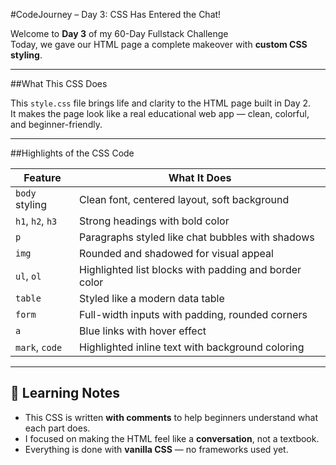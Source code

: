 #CodeJourney – Day 3: CSS Has Entered the Chat!

Welcome to **Day 3** of my 60-Day Fullstack Challenge   
Today, we gave our HTML page a complete makeover with **custom CSS styling**.

---

##What This CSS Does

This `style.css` file brings life and clarity to the HTML page built in Day 2.  
It makes the page look like a real educational web app — clean, colorful, and beginner-friendly.

---

##Highlights of the CSS Code

| Feature          | What It Does                                             |
|------------------|----------------------------------------------------------|
| `body` styling   | Clean font, centered layout, soft background             |
| `h1`, `h2`, `h3` | Strong headings with bold color                          |
| `p`              | Paragraphs styled like chat bubbles with shadows         |
| `img`            | Rounded and shadowed for visual appeal                   |
| `ul`, `ol`       | Highlighted list blocks with padding and border color    |
| `table`          | Styled like a modern data table                          |
| `form`           | Full-width inputs with padding, rounded corners          |
| `a`              | Blue links with hover effect                             |
| `mark`, `code`   | Highlighted inline text with background coloring         |

---

## 🧠 Learning Notes

- This CSS is written **with comments** to help beginners understand what each part does.
- I focused on making the HTML feel like a **conversation**, not a textbook.
- Everything is done with **vanilla CSS** — no frameworks used yet.



